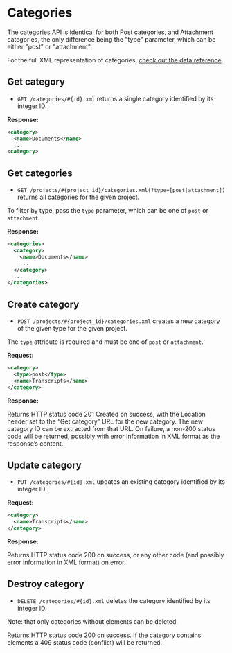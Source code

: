 Categories
==========

The categories API is identical for both Post categories, and Attachment categories, the only difference being the "type" parameter, which can be either "post" or "attachment".

For the full XML representation of categories, [check out the data reference](https://github.com/basecamp/basecamp-classic-api/blob/master/sections/data_reference.md#category).

Get category
------------

* `GET /categories/#{id}.xml` returns a single category identified by its integer ID.

**Response:**

``` xml
<category>
  <name>Documents</name>
  ...
<category>
```

Get categories
--------------

* `GET /projects/#{project_id}/categories.xml(?type=[post|attachment])` returns all categories for the given project.

To filter by type, pass the `type` parameter, which can be one of `post` or `attachment`.

**Response:**

``` xml
<categories>
  <category>
    <name>Documents</name>
    ...
  </category>
  ...
</categories>
```


Create category
---------------

* `POST /projects/#{project_id}/categories.xml` creates a new category of the given type for the given project.

The `type` attribute is required and must be one of `post` or `attachment`.

**Request:**

``` xml
<category>
  <type>post</type>
  <name>Transcripts</name>
</category>
```


**Response:**

Returns HTTP status code 201 Created on success, with the Location header set to the “Get category” URL for the new category. The new category ID can be extracted from that URL. On failure, a non-200 status code will be returned, possibly with error information in XML format as the response’s content.

Update category
---------------

* `PUT /categories/#{id}.xml` updates an existing category identified by its integer ID.

**Request:**

``` xml
<category>
  <name>Transcripts</name>
</category>
```


**Response:**

Returns HTTP status code 200 on success, or any other code (and possibly error information in XML format) on error.

Destroy category
----------------

* `DELETE /categories/#{id}.xml` deletes the category identified by its integer ID.

Note: that only categories without elements can be deleted.

Returns HTTP status code 200 on success. If the category contains elements a 409 status code (conflict) will be returned.
